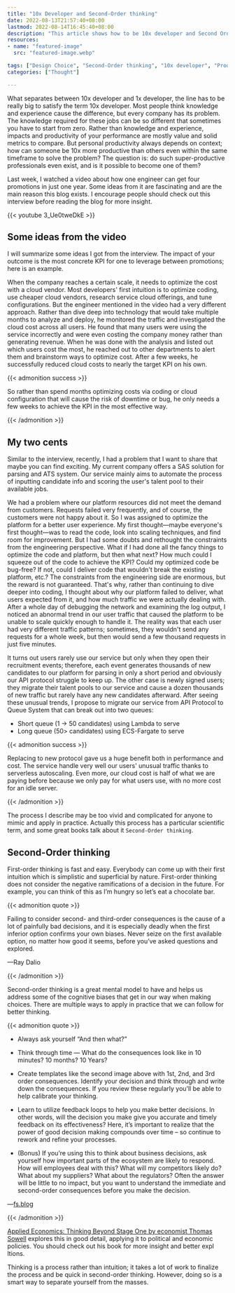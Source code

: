 ```yaml
---
title: "10x Developer and Second-Order thinking"
date: 2022-08-13T21:57:40+08:00
lastmod: 2022-08-14T16:45:40+08:00
description: "This article shows how to be 10x developer and Second Order thinking."
resources:
- name: "featured-image"
  src: "featured-image.webp"

tags: ["Design Choice", "Second-Order thinking", "10x developer", "Productivity", "Business Impact"]
categories: ["Thought"]

---
```


What separates between 10x developer and 1x developer, the line has to be really big to satisfy the term 10x developer. Most people think knowledge and experience cause the difference, but every company has its problem. The knowledge required for these jobs can be so different that sometimes you have to start from zero. Rather than knowledge and experience, impacts and productivity of your performance are mostly value and solid metrics to compare. But personal productivity always depends on context; how can someone be 10x more productive than others even within the same timeframe to solve the problem? The question is: do such super-productive professionals even exist, and is it possible to become one of them?

<!--more-->

Last week, I watched a video about how one engineer can get four promotions in just one year. Some ideas from it are fascinating and are the main reason this blog exists. I encourage people should check out this interview before reading the blog for more insight.

{{< youtube 3_Ue0tweDkE >}}

## Some ideas from the video

I will summarize some ideas I got from the interview. The impact of your outcome is the most concrete KPI for one to leverage between promotions; here is an example.

When the company reaches a certain scale, it needs to optimize the cost with a cloud vendor. Most developers' first intuition is to optimize coding, use cheaper cloud vendors, research service cloud offerings, and tune configurations. But the engineer mentioned in the video had a very different approach. Rather than dive deep into technology that would take multiple months to analyze and deploy, he monitored the traffic and investigated the cloud cost across all users. He found that many users were using the service incorrectly and were even costing the company money rather than generating revenue. When he was done with the analysis and listed out which users cost the most, he reached out to other departments to alert them and brainstorm ways to optimize cost. After a few weeks, he successfully reduced cloud costs to nearly the target KPI on his own.

{{< admonition success >}}

So rather than spend months optimizing costs via coding or cloud configuration that will cause the risk of downtime or bug, he only needs a few weeks to achieve the KPI in the most effective way.

{{< /admonition >}}

## My two cents

Similar to the interview, recently, I had a problem that I want to share that maybe you can find exciting. My current company offers a SAS solution for parsing and ATS system. Our service mainly aims to automate the process of inputting candidate info and scoring the user's talent pool to their available jobs.

We had a problem where our platform resources did not meet the demand from customers. Requests failed very frequently, and of course, the customers were not happy about it. So I was assigned to optimize the platform for a better user experience. My first thought—maybe everyone's first thought—was to read the code, look into scaling techniques, and find room for improvement. But I had some doubts and rethought the constraints from the engineering perspective. What if I had done all the fancy things to optimize the code and platform, but then what next? How much could I squeeze out of the code to achieve the KPI? Could my optimized code be bug-free? If not, could I deliver code that wouldn't break the existing platform, etc.? The constraints from the engineering side are enormous, but the reward is not guaranteed. That's why, rather than continuing to dive deeper into coding, I thought about why our platform failed to deliver, what users expected from it, and how much traffic we were actually dealing with. After a whole day of debugging the network and examining the log output, I noticed an abnormal trend in our user traffic that caused the platform to be unable to scale quickly enough to handle it. The reality was that each user had very different traffic patterns; sometimes, they wouldn't send any requests for a whole week, but then would send a few thousand requests in just five minutes.

It turns out users rarely use our service but only when they open their recruitment events; therefore, each event generates thousands of new candidates to our platform for parsing in only a short period and obviously our API protocol struggle to keep up. The other case is newly signed users; they migrate their talent pools to our service and cause a dozen thousands of new traffic but rarely have any new candidates afterward. After seeing these unusual trends, I propose to migrate our service from API Protocol to Queue System that can break out into two queues:

- Short queue (1 -> 50 candidates) using Lambda to serve
- Long queue (50> candidates) using ECS-Fargate to serve

{{< admonition success >}}

Replacing to new protocol gave us a huge benefit both in performance and cost. The service handle very well our users' unusual traffic thanks to serverless autoscaling. Even more, our cloud cost is half of what we are paying before because we only pay for what users use, with no more cost for an idle server.

{{< /admonition >}}

The process I describe may be too vivid and complicated for anyone to mimic and apply in practice. Actually this process has a particular scientific term, and some great books talk about it `Second-Order thinking`.

## Second-Order thinking

First-order thinking is fast and easy. Everybody can come up with their first intuition which is simplistic and superficial by nature. First-order thinking does not consider the negative ramifications of a decision in the future. For example, you can think of this as I’m hungry so let’s eat a chocolate bar.

{{< admonition quote >}}

Failing to consider second- and third-order consequences is the cause of a lot of painfully bad decisions, and it is especially deadly when the first inferior option confirms your own biases. Never seize on the first available option, no matter how good it seems, before you’ve asked questions and explored.

—Ray Dalio

{{< /admonition >}}

Second-order thinking is a great mental model to have and helps us address some of the cognitive biases that get in our way when making choices. There are multiple ways to apply in practice that we can follow for better thinking.

{{< admonition quote >}}

- Always ask yourself “And then what?”

- Think through time — What do the consequences look like in 10 minutes? 10 months? 10 Years?

- Create templates like the second image above with 1st, 2nd, and 3rd order consequences. Identify your decision and think through and write down the consequences. If you review these regularly you’ll be able to help calibrate your thinking.

- Learn to utilize feedback loops to help you make better decisions. In other words, will the decision you make give you accurate and timely feedback on its effectiveness? Here, it’s important to realize that the power of good decision making compounds over time – so continue to rework and refine your processes.

- (Bonus) If you’re using this to think about business decisions, ask yourself how important parts of the ecosystem are likely to respond. How will employees deal with this? What will my competitors likely do? What about my suppliers? What about the regulators? Often the answer will be little to no impact, but you want to understand the immediate and second-order consequences before you make the decision.

—[fs.blog](https://fs.blog/second-order-thinking/)

{{< /admonition >}}

[Applied Economics: Thinking Beyond Stage One by economist Thomas Sowell](https://www.amazon.com/Applied-Economics-Thinking-Beyond-Stage/dp/0465003451) explores this in good detail, applying it to political and economic policies. You should check out his book for more insight and better expl
ltions.

Thinking is a process rather than intuition; it takes a lot of work to finalize the process and be quick in second-order thinking. However, doing so is a smart way to separate yourself from the masses.
